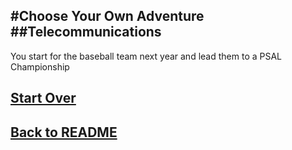 #Choose Your Own Adventure
##Telecommunications
---

You start for the baseball team next year and lead them to a PSAL Championship

## [Start Over](../home.md)
## [Back to README](../README.md)